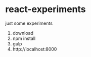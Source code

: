 # react-experiments

just some experiments

1. download 
2. npm install
3. gulp
4. http://localhost:8000
